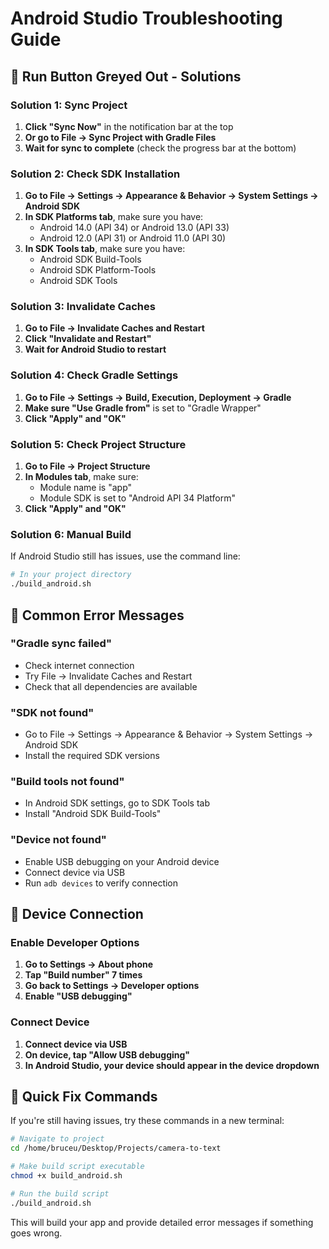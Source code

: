 # Android Studio Troubleshooting Guide

## 🚨 Run Button Greyed Out - Solutions

### **Solution 1: Sync Project**
1. **Click "Sync Now"** in the notification bar at the top
2. **Or go to File → Sync Project with Gradle Files**
3. **Wait for sync to complete** (check the progress bar at the bottom)

### **Solution 2: Check SDK Installation**
1. **Go to File → Settings → Appearance & Behavior → System Settings → Android SDK**
2. **In SDK Platforms tab**, make sure you have:
   - Android 14.0 (API 34) or Android 13.0 (API 33)
   - Android 12.0 (API 31) or Android 11.0 (API 30)
3. **In SDK Tools tab**, make sure you have:
   - Android SDK Build-Tools
   - Android SDK Platform-Tools
   - Android SDK Tools

### **Solution 3: Invalidate Caches**
1. **Go to File → Invalidate Caches and Restart**
2. **Click "Invalidate and Restart"**
3. **Wait for Android Studio to restart**

### **Solution 4: Check Gradle Settings**
1. **Go to File → Settings → Build, Execution, Deployment → Gradle**
2. **Make sure "Use Gradle from"** is set to "Gradle Wrapper"
3. **Click "Apply" and "OK"**

### **Solution 5: Check Project Structure**
1. **Go to File → Project Structure**
2. **In Modules tab**, make sure:
   - Module name is "app"
   - Module SDK is set to "Android API 34 Platform"
3. **Click "Apply" and "OK"**

### **Solution 6: Manual Build**
If Android Studio still has issues, use the command line:
```bash
# In your project directory
./build_android.sh
```

## 🔧 Common Error Messages

### **"Gradle sync failed"**
- Check internet connection
- Try File → Invalidate Caches and Restart
- Check that all dependencies are available

### **"SDK not found"**
- Go to File → Settings → Appearance & Behavior → System Settings → Android SDK
- Install the required SDK versions

### **"Build tools not found"**
- In Android SDK settings, go to SDK Tools tab
- Install "Android SDK Build-Tools"

### **"Device not found"**
- Enable USB debugging on your Android device
- Connect device via USB
- Run `adb devices` to verify connection

## 📱 Device Connection

### **Enable Developer Options**
1. **Go to Settings → About phone**
2. **Tap "Build number" 7 times**
3. **Go back to Settings → Developer options**
4. **Enable "USB debugging"**

### **Connect Device**
1. **Connect device via USB**
2. **On device, tap "Allow USB debugging"**
3. **In Android Studio, your device should appear in the device dropdown**

## 🚀 Quick Fix Commands

If you're still having issues, try these commands in a new terminal:

```bash
# Navigate to project
cd /home/bruceu/Desktop/Projects/camera-to-text

# Make build script executable
chmod +x build_android.sh

# Run the build script
./build_android.sh
```

This will build your app and provide detailed error messages if something goes wrong. 
